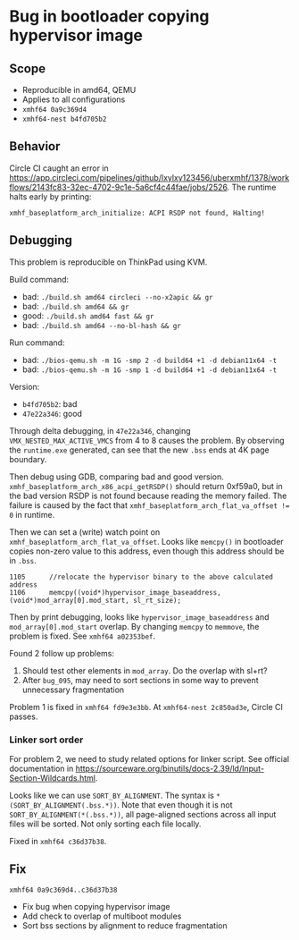 # Bug in bootloader copying hypervisor image

## Scope
* Reproducible in amd64, QEMU
* Applies to all configurations
* `xmhf64 0a9c369d4`
* `xmhf64-nest b4fd705b2`

## Behavior

Circle CI caught an error in
<https://app.circleci.com/pipelines/github/lxylxy123456/uberxmhf/1378/workflows/2143fc83-32ec-4702-9c1e-5a6cf4c44fae/jobs/2526>.
The runtime halts early by printing:
```
xmhf_baseplatform_arch_initialize: ACPI RSDP not found, Halting!
```

## Debugging

This problem is reproducible on ThinkPad using KVM.

Build command:
* bad: `./build.sh amd64 circleci --no-x2apic && gr`
* bad: `./build.sh amd64 && gr`
* good: `./build.sh amd64 fast && gr`
* bad: `./build.sh amd64 --no-bl-hash && gr`

Run command:
* bad: `./bios-qemu.sh -m 1G -smp 2 -d build64 +1 -d debian11x64 -t`
* bad: `./bios-qemu.sh -m 1G -smp 1 -d build64 +1 -d debian11x64 -t`

Version:
* `b4fd705b2`: bad
* `47e22a346`: good

Through delta debugging, in `47e22a346`, changing `VMX_NESTED_MAX_ACTIVE_VMCS`
from 4 to 8 causes the problem. By observing the `runtime.exe` generated, can
see that the new `.bss` ends at 4K page boundary.

Then debug using GDB, comparing bad and good version.
`xmhf_baseplatform_arch_x86_acpi_getRSDP()` should return 0xf59a0, but in the
bad version RSDP is not found because reading the memory failed. The failure is
caused by the fact that `xmhf_baseplatform_arch_flat_va_offset != 0` in
runtime.

Then we can set a (write) watch point on
`xmhf_baseplatform_arch_flat_va_offset`. Looks like `memcpy()` in bootloader
copies non-zero value to this address, even though this address should be in
`.bss`.
```
1105      //relocate the hypervisor binary to the above calculated address
1106      memcpy((void*)hypervisor_image_baseaddress, (void*)mod_array[0].mod_start, sl_rt_size);
```

Then by print debugging, looks like `hypervisor_image_baseaddress` and
`mod_array[0].mod_start` overlap. By changing `memcpy` to `memmove`, the
problem is fixed. See `xmhf64 a02353bef`.

Found 2 follow up problems:
1. Should test other elements in `mod_array`. Do the overlap with sl+rt?
2. After `bug_095`, may need to sort sections in some way to prevent
   unnecessary fragmentation

Problem 1 is fixed in `xmhf64 fd9e3e3bb`. At `xmhf64-nest 2c850ad3e`, Circle CI
passes.

### Linker sort order

For problem 2, we need to study related options for linker script. See official
documentation in
<https://sourceware.org/binutils/docs-2.39/ld/Input-Section-Wildcards.html>.

Looks like we can use `SORT_BY_ALIGNMENT`. The syntax is
`*(SORT_BY_ALIGNMENT(.bss.*))`. Note that even though it is not
`SORT_BY_ALIGNMENT(*(.bss.*))`, all page-aligned sections across all input
files will be sorted. Not only sorting each file locally.

Fixed in `xmhf64 c36d37b38`.

## Fix

`xmhf64 0a9c369d4..c36d37b38`
* Fix bug when copying hypervisor image
* Add check to overlap of multiboot modules
* Sort bss sections by alignment to reduce fragmentation


